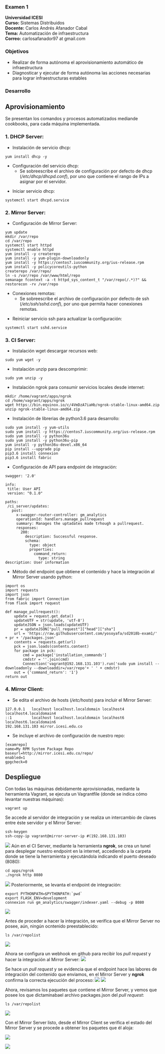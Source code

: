 ### Examen 1
**Universidad ICESI**  
**Curso:** Sistemas Distribuidos  
**Docente:** Carlos Andrés Afanador Cabal   
**Tema:** Automatización de infraestructura  
**Correo:** carlosafanador97 at gmail.com

### Objetivos
* Realizar de forma autónoma el aprovisionamiento automático de infraestructura
* Diagnosticar y ejecutar de forma autónoma las acciones necesarias para lograr infraestructuras estables

### Desarrollo

## Aprovisionamiento  
Se presentan los comandos y procesos automatizados mediande cookbooks, para cada máquina implementada.
### 1. DHCP Server:
- Instalación de servicio dhcp:
```
yum install dhcp -y
```
- Configuración del servicio dhcp:
  * Se sobreescribe el archivo de configuración por defecto de dhcp (*/etc/dhcp/dhcpd.conf*), por uno que contiene el rango de IPs a asignar por el servidor.  
 * Iniciar servicio dhcp:  
```
systemctl start dhcpd.service
```

### 2. Mirror Server:  
- Configuración de Mirror Server:
```
yum update
mkdir /var/repo
cd /var/repo
systemctl start httpd
systemctl enable httpd
yum install -y createrepo
yum install -y yum-plugin-downloadonly
yum install -y https://centos7.iuscommunity.org/ius-release.rpm
yum install -y policycoreutils-python
createrepo /var/repo/
ln -s /var/repo /var/www/html/repo
semanage fcontext -a -t httpd_sys_content_t "/var/repo(/.*)?" && restorecon -rv /var/repo
```
- Conexiones remotas:
  * Se sobreescribe el archivo de configuración por defecto de ssh (*/etc/ssh/sshd.conf*), por uno que permita hacer conexiones remotas.  
 * Reiniciar servicio ssh para actualizar la configuración:  
```
systemctl start sshd.service
```
### 3. CI Server:
- Instalación wget descargar recursos web:
```
sudo yum wget -y
```
- Instalación unzip para descomprimir:
```
sudo yum unzip -y
```
- Instalación ngrok para consumir servicios locales desde internet:
```
mkdir /home/vagrant/apps/ngrok
cd /home/vagrant/apps/ngrok
wget https://bin.equinox.io/c/4VmDzA7iaHb/ngrok-stable-linux-amd64.zip
unzip ngrok-stable-linux-amd64.zip
```
- Instalación de librerias de python3.6 para desarrollo:
```
sudo yum install -y yum-utils
sudo yum install -y https://centos7.iuscommunity.org/ius-release.rpm
sudo yum install -y python36u
sudo yum install -y python36u-pip
yum install -y python36u-devel.x86_64
pip install --upgrade pip
pip3.6 install connexion
pip3.6 install fabric
```
- Configuración de API para endpoint de integración:
 ```
swagger: '2.0'

info:
  title: User API
  version: "0.1.0"

paths:
  /ci_server/updates:
    post:
      x-swagger-router-controller: gm_analytics
      operationId: handlers.manage_pullrequest
      summary: Manages the uptadates made trhough a pullrequest.
      responses:
        200:
          description: Successful response.
          schema:
            type: object
            properties:
              command_return:
                type: string
description: User information
```
  * Método del endpoint que obtiene el contenido y hace la integración al Mirror Server usando python:
```
import os
import requests
import json
from fabric import Connection
from flask import request

def manage_pullrequest():
    update = request.get_data()
    updateUTF = str(update, 'utf-8')
    updateJSON = json.loads(updateUTF)
    pr = updateJSON["pull_request"]["head"]["sha"]
    url = 'https://raw.githubusercontent.com/yosoyafa/sd2018b-exam1/' + pr + '/packages.json'
    contents = requests.get(url)
    pck = json.loads(contents.content)
    for package in pck:
        cmd = package['installation_commands']
        cmdstr = ''.join(cmd)
        Connection('vagrant@192.168.131.103').run('sudo yum install --downloadonly --downloaddir=/var/repo'+ ' ' + cmdstr)
    out = {'command_return': '1'}
return out
```
### 4. Mirror Client:
- Se edita el archivo de hosts (*/etc/hosts*) para incluir el Mirror Server:
```
127.0.0.1   localhost localhost.localdomain localhost4 localhost4.localdomain4
::1         localhost localhost.localdomain localhost6 localhost6.localdomain6
192.168.131.103 mirror.icesi.edu.co
```
- Se incluye el archivo de configuración de nuestro repo:
```
[examrepo]
name=My RPM System Package Repo
baseurl=http://mirror.icesi.edu.co/repo/
enabled=1
gpgcheck=0
```
## Despliegue

Con todas las máquinas debidamente aprovisionadas, mediante la herramienta Vagrant, se ejecuta un Vagrantfile (donde se indica cómo levantar nuestras máquinas):
```
vagrant up
```
Se accede al servidor de integración y se realiza un intercambio de claves entre éste servidor y el Mirror Server:
```
ssh-keygen
ssh-copy-ip vagrant@mirror-server-ip #(192.168.131.103)
```
![][1]
Aún en el CI Server, mediante la herramienta **ngrok**, se crea un tunel para desplegar nuestro endpoint en la internet, accediendo a la carpeta donde se tiene la herramienta y ejecutándola indicando el puerto deseado (8080):  
```
cd apps/ngrok
./ngrok http 8080
```
![][2]
Posteriormente, se levanta el endpoint de integración:
```
export PYTHONPATH=$PYTHONPATH:`pwd`
export FLASK_ENV=development
connexion run gm_analytics/swagger/indexer.yaml --debug -p 8080
```
![][3]

Antes de proceder a hacer la integración, se verifica que el Mirror Server no posee, aún, ningún ocntenido preestablecido:
```
ls /var/repolist
```
![][4]

Ahora se configura un webhook en github para recibir los *pull request* y hacer la integración al Mirror Server:
![][5]

Se hace un *pull request* y se evidencia que el endpoint hace las labores de integración del contenido que enviamos, en el Mirror Server y **ngrok** confirma la correcta ejecución del proceso:
![][6]
![][7]

Ahora, revisamos los paquetes que contiene el Mirror Server, y vemos que posee los que dictaminabael archivo packages.json del *pull request*:
```
ls /var/repolist
```
![][8]

Con el Mirror Server listo, desde el Mirror Client se verifica el estado del Mirror Server y se procede a obtener los paquetes que él aloja:


![][9]
  
![][10]




[1]: images/keys.png
[2]: images/ngrok.png
[3]: images/endpoint.png
[4]: images/mirror-vacio.png
[5]: images/webhook.png
[6]: images/endpoint200.png
[7]: images/ngrok200.png
[8]: images/mirror-lleno.png
[9]: images/yum-list-all.png
[10]: images/paquetesenclient.png





